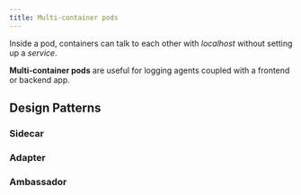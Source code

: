 ```yaml
---
title: Multi-container pods
---
```


Inside a pod, containers can talk to each other with _localhost_ without setting up a _service_.

**Multi-container pods** are useful for logging agents coupled with a frontend or backend app.

## Design Patterns

### Sidecar

### Adapter

### Ambassador
